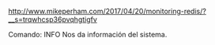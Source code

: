 http://www.mikeperham.com/2017/04/20/monitoring-redis/?__s=trqwhcsp36pvqhgtigfv

Comando: INFO
Nos da información del sistema.
